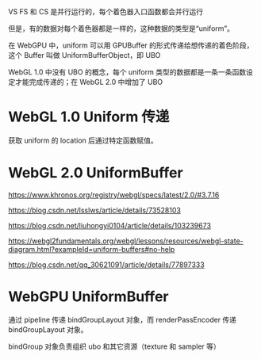 VS FS 和 CS 是并行运行的，每个着色器入口函数都会并行运行

但是，有的数据对每个着色器都是一样的，这种数据的类型是“uniform”。

在 WebGPU 中，uniform 可以用 GPUBuffer 的形式传递给想传递的着色阶段，这个 Buffer 叫做 UniformBufferObject，即 UBO

WebGL 1.0 中没有 UBO 的概念，每个 uniform 类型的数据都是一条一条函数设定才能完成传递的；在 WebGL 2.0 中增加了 UBO

# WebGL 1.0 Uniform 传递

获取 uniform 的 location 后通过特定函数赋值。



# WebGL 2.0 UniformBuffer

https://www.khronos.org/registry/webgl/specs/latest/2.0/#3.7.16

https://blog.csdn.net/lsslws/article/details/73528103

https://blog.csdn.net/liuhongyi0104/article/details/103239673

https://webgl2fundamentals.org/webgl/lessons/resources/webgl-state-diagram.html?exampleId=uniform-buffers#no-help

https://blog.csdn.net/qq_30621091/article/details/77897333



# WebGPU UniformBuffer

通过 pipeline 传递 bindGroupLayout 对象，而 renderPassEncoder 传递 bindGroupLayout 对象。

bindGroup 对象负责组织 ubo 和其它资源（texture 和 sampler 等）